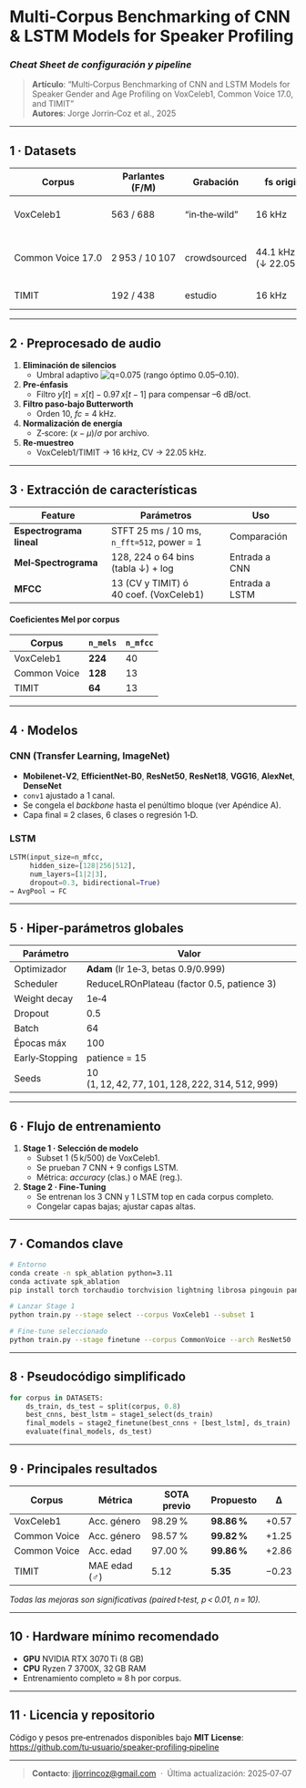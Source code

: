 # Multi‑Corpus Benchmarking of CNN & LSTM Models for Speaker Profiling  
### _Cheat Sheet de configuración y pipeline_  

> **Artículo**: “Multi‑Corpus Benchmarking of CNN and LSTM Models for Speaker Gender and Age Profiling on VoxCeleb1, Common Voice 17.0, and TIMIT”  
> **Autores**: Jorge Jorrin‑Coz et al., 2025  

---

## 1 · Datasets  

| Corpus | Parlantes (F/M) | Grabación | fs original | Etiquetas | Notas |
|--------|----------------|-----------|-------------|-----------|-------|
| VoxCeleb1 | 563 / 688 | “in‐the‑wild” | 16 kHz | género | Alta variabilidad y ruido |
| Common Voice 17.0 | 2 953 / 10 107 | crowdsourced | 44.1 kHz (↓ 22.05 kHz) | género + edad (6 rangos) | 60+ idiomas; solo inglés usado |
| TIMIT | 192 / 438 | estudio | 16 kHz | género + edad (valor real) | 8 dialectos US |

---

## 2 · Preprocesado de audio  

1. **Eliminación de silencios**  
   - Umbral adaptivo ![q](https://render.githubusercontent.com/render/math?math=q)=0.075 (rango óptimo 0.05–0.10).  
2. **Pre‑énfasis**  
   - Filtro $y[t]=x[t]-0.97\,x[t-1]$ para compensar –6 dB/oct.  
3. **Filtro paso‑bajo Butterworth**  
   - Orden 10, *fc* = 4 kHz.  
4. **Normalización de energía**  
   - Z‑score: $(x-\mu)/\sigma$ por archivo.  
5. **Re‐muestreo**  
   - VoxCeleb1/TIMIT → 16 kHz, CV → 22.05 kHz.

---

## 3 · Extracción de características  

| Feature | Parámetros | Uso |
|---------|------------|-----|
| **Espectrograma lineal** | STFT 25 ms / 10 ms, `n_fft=512`, power = 1 | Comparación |
| **Mel‑Spectrograma** | 128, 224 o 64 bins (tabla ↓) + log | Entrada a CNN |
| **MFCC** | 13 (CV y TIMIT) ó 40 coef. (VoxCeleb1) | Entrada a LSTM |

#### Coeficientes Mel por corpus  

| Corpus | `n_mels` | `n_mfcc` |
|--------|----------|----------|
| VoxCeleb1 | **224** | 40 |
| Common Voice | **128** | 13 |
| TIMIT | **64** | 13 |

---

## 4 · Modelos  

### CNN (Transfer Learning, ImageNet)  
- **Mobilenet‑V2**, **EfficientNet‑B0**, **ResNet50**, **ResNet18**, **VGG16**, **AlexNet**, **DenseNet**  
- `conv1` ajustado a 1 canal.  
- Se congela el *backbone* hasta el penúltimo bloque (ver Apéndice A).  
- Capa final ≡ 2 clases, 6 clases o regresión 1‑D.  

### LSTM  
```python
LSTM(input_size=n_mfcc,
     hidden_size=[128|256|512],
     num_layers=[1|2|3],
     dropout=0.3, bidirectional=True)
→ AvgPool → FC
```  

---

## 5 · Hiper‑parámetros globales  

| Parámetro | Valor |
|-----------|-------|
| Optimizador | **Adam** (lr 1e‑3, betas 0.9/0.999) |
| Scheduler | ReduceLROnPlateau (factor 0.5, patience 3) |
| Weight decay | 1e‑4 |
| Dropout | 0.5 |
| Batch | 64 |
| Épocas máx | 100 |
| Early‑Stopping | patience = 15 |
| Seeds | 10 (1, 12, 42, 77, 101, 128, 222, 314, 512, 999) |

---

## 6 · Flujo de entrenamiento  

1. **Stage 1 · Selección de modelo**  
   - Subset 1 (5 k/500) de VoxCeleb1.  
   - Se prueban 7 CNN + 9 configs LSTM.  
   - Métrica: *accuracy* (clas.) o MAE (reg.).  
2. **Stage 2 · Fine‑Tuning**  
   - Se entrenan los 3 CNN y 1 LSTM top en cada corpus completo.  
   - Congelar capas bajas; ajustar capas altas.  

---

## 7 · Comandos clave  

```bash
# Entorno
conda create -n spk_ablation python=3.11
conda activate spk_ablation
pip install torch torchaudio torchvision lightning librosa pingouin pandas matplotlib tqdm

# Lanzar Stage 1
python train.py --stage select --corpus VoxCeleb1 --subset 1

# Fine‑tune seleccionado
python train.py --stage finetune --corpus CommonVoice --arch ResNet50
```

---

## 8 · Pseudocódigo simplificado  

```python
for corpus in DATASETS:
    ds_train, ds_test = split(corpus, 0.8)
    best_cnns, best_lstm = stage1_select(ds_train)
    final_models = stage2_finetune(best_cnns + [best_lstm], ds_train)
    evaluate(final_models, ds_test)
```

---

## 9 · Principales resultados  

| Corpus | Métrica | SOTA previo | Propuesto | Δ |
|--------|---------|-------------|-----------|---|
| VoxCeleb1 | Acc. género | 98.29 % | **98.86 %** | +0.57 |
| Common Voice | Acc. género | 98.57 % | **99.82 %** | +1.25 |
| Common Voice | Acc. edad | 97.00 % | **99.86 %** | +2.86 |
| TIMIT | MAE edad (♂) | 5.12 | **5.35** | −0.23 |

*Todas las mejoras son significativas (paired t‑test, p < 0.01, n = 10).*  

---

## 10 · Hardware mínimo recomendado  

- **GPU** NVIDIA RTX 3070 Ti (8 GB)  
- **CPU** Ryzen 7 3700X, 32 GB RAM  
- Entrenamiento completo ≈ 8 h por corpus.

---

## 11 · Licencia y repositorio  

Código y pesos pre‑entrenados disponibles bajo **MIT License**:  
<https://github.com/tu‑usuario/speaker‑profiling‑pipeline>

---

> **Contacto**: jljorrincoz@gmail.com &nbsp;·  Última actualización: 2025‑07‑07
